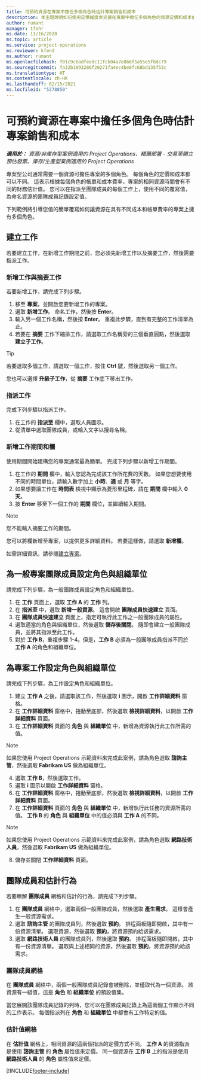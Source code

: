```yaml
---
title: 可預約資源在專案中擔任多個角色時估計專案銷售和成本
description: 本主題說明如何使用定價維度來支援在專案中擔任多個角色的資源定價和成本估計值。
author: rumant
manager: tfehr
ms.date: 11/16/2020
ms.topic: article
ms.service: project-operations
ms.reviewer: kfend
ms.author: rumant
ms.openlocfilehash: f01c9c6adfeedc11fcb04a7e8b8f5a55e5f8dc79
ms.sourcegitcommit: fa32b1893286f20271fa4ec4be8fc68bd135f53c
ms.translationtype: HT
ms.contentlocale: zh-HK
ms.lasthandoff: 02/15/2021
ms.locfileid: "5278850"
---
```

# <a name="estimate-project-sales-and-costs-when-a-bookable-resource-fills-multiple-roles-on-a-project"></a>可預約資源在專案中擔任多個角色時估計專案銷售和成本 

_**適用於：** 資源/非庫存型案例適用的 Project Operations、精簡部署 - 交易至開立預估發票、庫存/生產型案例適用的 Project Operations_ 

專案型公司通常需要一個資源可擔任專案的多個角色。 每個角色的定價和成本都可以不同。 這表示根據每個角色的帳單和成本費率，專案的相同資源時間會有不同的財務估計值。 您可以在指派至團隊成員的每個工作上，使用不同的覆寫值，為命名資源的團隊成員記錄設定值。

下列範例將引導您值的簡單覆寫如何讓資源在具有不同成本和帳單費率的專案上擁有多個角色。

## <a name="create-tasks"></a>建立工作
若要建立工作，在新增工作期間之前，您必須先新增工作以及摘要工作，然後需要指派工作。 

### <a name="add-tasks-and-summary-tasks"></a>新增工作與摘要工作
若要新增工作，請完成下列步驟。

1. 移至 **專案**，並開啟您要新增工作的專案。
2. 選取 **新增工作**。 命名工作，然後按 **Enter**。
3. 輸入另一個工作名稱，然後按 **Enter**。 重複此步驟，直到有完整的工作清單為止。
3. 若要在 **摘要** 工作下縮排工作，請選取工作名稱旁的三個垂直圓點，然後選取 **建立子工作**。 

  > [!TIP]
  > 若要選取多個工作，請選取一個工作，按住 **Ctrl** 鍵，然後選取另一個工作。
  >
  > 您也可以選擇 **升級子工作**，從 **摘要** 工作底下移出工作。

### <a name="assign-tasks"></a>指派工作

完成下列步驟以指派工作。

1. 在工作的 **指派至** 欄中，選取人員圖示。
2. 從清單中選取團隊成員，或輸入文字以搜尋名稱。

### <a name="add-task-duration-and-columns"></a>新增工作期間和欄

使用期間開始建構您的專案通常最為簡單。 完成下列步驟以新增工作期間。

1. 在工作的 **期間** 欄中，輸入您認為完成該工作所花費的天數。 如果您想要使用不同的時間單位，請輸入數字加上 **小時**、**週** 或 **月** 等字。
2. 如果想要讓工作在 **時間表** 檢視中顯示為菱形里程碑，請在 **期間** 欄中輸入 **0 天**。
3. 按 **Enter** 移至下一個工作的 **期間** 欄位，並繼續輸入期間。

  > [!NOTE]
  > 您不能輸入摘要工作的期間。

您可以將欄新增至專案，以提供更多詳細資料。 若要這樣做，請選取 **新增欄**。 

如需詳細資訊，請參閱[建立專案](https://support.microsoft.com/en-us/office/create-a-project-a5b5e823-fb2e-45fd-be00-7d84422d9749)。

## <a name="set-up-the-role-and-organization-unit-for-a-generic-project-team-member"></a>為一般專案團隊成員設定角色與組織單位
請完成下列步驟，為一般團隊成員設定角色和組織單位。

1. 在 **工作** 頁面上，選取 **工作 A** 的 **工作** 列。 
2. 在 **指派至** 中，選取 **新增一般資源**。 這會開啟 **團隊成員快速建立** 頁面。
3. 在 **團隊成員快速建立** 頁面上，指定可執行此工作之一般團隊成員的屬性。
4. 選取適當的角色與組織單位，然後選取 **儲存後關閉**。 隨即會建立一般團隊成員，並將其指派至此工作。 
5. 對於 **工作 B**，重複步驟 1-4。但是，**工作 B** 必須為一般團隊成員指派不同於 **工作 A** 的角色和組織單位。 

## <a name="set-up-the-role-and-organization-unit-for-a-project-task"></a>為專案工作設定角色與組織單位
請完成下列步驟，為工作設定角色和組織單位。

1. 建立 **工作 A** 之後，請選取該工作，然後選取 **i** 圖示，開啟 **工作詳細資料** 窗格。 
2. 在 **工作詳細資料** 窗格中，捲動至底部，然後選取 **檢視詳細資料**，以開啟 **工作詳細資料** 頁面。
3. 在 **工作詳細資料** 頁面的 **角色** 與 **組織單位** 中，新增為資源執行此工作所需的值。 

  > [!NOTE]
  > 如果您使用 Project Operations 示範資料來完成此案例，請為角色選取 **諮詢主管**，然後選取 **Fabrikam US** 做為組織單位。

4. 選取 **工作 B**，然後選取工作。
5. 選取 **i** 圖示以開啟 **工作詳細資料** 窗格。 
6. 在 **工作詳細資料** 窗格中，捲動至底部，然後選取 **檢視詳細資料**，以開啟 **工作詳細資料** 頁面。
7. 在 **工作詳細資料** 頁面的 **角色** 與 **組織單位** 中，新增執行此任務的資源所需的值。 **工作 B** 的 **角色** 與 **組織單位** 中的值必須與 **工作 A** 的不同。 

  > [!NOTE]
  > 如果您使用 Project Operations 示範資料來完成此案例，請為角色選取 **網路技術人員**，然後選取 **Fabrikam US** 做為組織單位。

8. 儲存並關閉 **工作詳細資料** 頁面。 

## <a name="team-member-and-estimates-behavior"></a>團隊成員和估計行為 
若要瞭解 **團隊成員** 網格和估計的行為，請完成下列步驟。

1. 在 **團隊成員** 網格中，選取兩個一般團隊成員，然後選取 **產生需求**。 這樣會產生一般資源需求。 
2. 選取 **諮詢主管** 的團隊成員列，然後選取 **預約**。 排程面板隨即開啟，其中有一份資源清單。 選取資源，然後選取 **預約**，將資源預約給該需求。
3. 選取 **網路技術人員** 的團隊成員列，然後選取 **預約**。 排程面板隨即開啟，其中有一份資源清單。 選取與上述相同的資源，然後選取 **預約**，將資源預約給該需求。

### <a name="team-member-grid"></a>團隊成員網格 

在 **團隊成員** 網格中，兩個一般團隊成員記錄會被刪除，並僅取代為一個資源。 該資源有一組值，這是 **角色** 和 **組織單位** 的預設值集。

當您展開該團隊成員記錄的列時，您可以在團隊成員記錄上為這兩個工作顯示不同的工作表示。 每個指派列在 **角色** 和 **組織單位** 中都會有工作特定的值。 

### <a name="estimates-grid"></a>估計值網格 

在 **估計值** 網格上，相同資源的這兩個指派的定價方式不同。 **工作 A** 的資源指派是使用 **諮詢主管** 的 **角色** 屬性值來定價。 同一個資源在 **工作 B** 上的指派是使用 **網路技術人員** 的 **角色** 屬性值來定價。


[!INCLUDE[footer-include](../includes/footer-banner.md)]